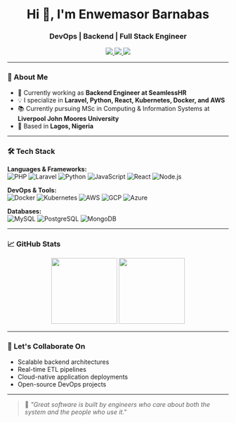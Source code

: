 <h1 align="center">Hi 👋, I'm Enwemasor Barnabas</h1>
<h3 align="center">DevOps | Backend | Full Stack Engineer</h3>

<p align="center">
  <a href="https://enwemasorbarnabas.com" target="_blank">
    <img src="https://img.shields.io/badge/Portfolio-enwemasorbarnabas.com-blue?style=for-the-badge&logo=github" />
  </a>
  <a href="mailto:enwemasorbarnabs@gmail.com">
    <img src="https://img.shields.io/badge/Email-enwemasorbarnabs@gmail.com-red?style=for-the-badge&logo=gmail&logoColor=white" />
  </a>
  <a href="https://www.linkedin.com/in/enwemasorbarnabas" target="_blank">
    <img src="https://img.shields.io/badge/LinkedIn-enwemasorbarnabas-blue?style=for-the-badge&logo=linkedin" />
  </a>
</p>

---

### 🚀 About Me

- 🔭 Currently working as **Backend Engineer at SeamlessHR**
- 💡 I specialize in **Laravel, Python, React, Kubernetes, Docker, and AWS**
- 📚 Currently pursuing MSc in Computing & Information Systems at **Liverpool John Moores University**
- 📍 Based in **Lagos, Nigeria**

---

### 🛠️ Tech Stack

**Languages & Frameworks:**  
![PHP](https://img.shields.io/badge/PHP-777BB4?style=flat-square&logo=php&logoColor=white)
![Laravel](https://img.shields.io/badge/Laravel-E74430?style=flat-square&logo=laravel&logoColor=white)
![Python](https://img.shields.io/badge/Python-3776AB?style=flat-square&logo=python&logoColor=white)
![JavaScript](https://img.shields.io/badge/JavaScript-F7DF1E?style=flat-square&logo=javascript&logoColor=black)
![React](https://img.shields.io/badge/React-61DAFB?style=flat-square&logo=react&logoColor=black)
![Node.js](https://img.shields.io/badge/Node.js-339933?style=flat-square&logo=node.js&logoColor=white)

**DevOps & Tools:**  
![Docker](https://img.shields.io/badge/Docker-2496ED?style=flat-square&logo=docker&logoColor=white)
![Kubernetes](https://img.shields.io/badge/Kubernetes-326CE5?style=flat-square&logo=kubernetes&logoColor=white)
![AWS](https://img.shields.io/badge/AWS-FF9900?style=flat-square&logo=amazon-aws&logoColor=white)
![GCP](https://img.shields.io/badge/GCP-4285F4?style=flat-square&logo=google-cloud&logoColor=white)
![Azure](https://img.shields.io/badge/Azure-0078D4?style=flat-square&logo=microsoft-azure&logoColor=white)

**Databases:**  
![MySQL](https://img.shields.io/badge/MySQL-4479A1?style=flat-square&logo=mysql&logoColor=white)
![PostgreSQL](https://img.shields.io/badge/PostgreSQL-336791?style=flat-square&logo=postgresql&logoColor=white)
![MongoDB](https://img.shields.io/badge/MongoDB-47A248?style=flat-square&logo=mongodb&logoColor=white)

---

### 📈 GitHub Stats

<p align="center">
  <img src="https://github-readme-stats.vercel.app/api?username=eenwemasor&show_icons=true&theme=radical" height="150" />
  <img src="https://github-readme-stats.vercel.app/api/top-langs/?username=eenwemasor&layout=compact&theme=radical" height="150" />
</p>

---

### 📌 Let's Collaborate On

- Scalable backend architectures  
- Real-time ETL pipelines  
- Cloud-native application deployments  
- Open-source DevOps projects

---

> 💬 *"Great software is built by engineers who care about both the system and the people who use it."*

